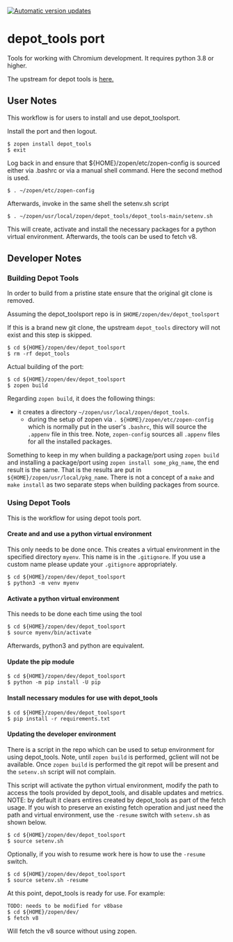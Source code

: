 [![Automatic version updates](https://github.com/ZOSOpenTools/depot_toolsport/actions/workflows/bump.yml/badge.svg)](https://github.com/ZOSOpenTools/depot_toolsport/actions/workflows/bump.yml)

# depot_tools port

Tools for working with Chromium development. It requires python 3.8 or higher.

The upstream for depot tools is [here.](https://www.chromium.org/developers/how-tos/depottools/)

## User Notes

This workflow is for users to install and use depot_toolsport.

Install the port and then logout.

```
$ zopen install depot_tools
$ exit
```
Log back in and ensure that ${HOME}/zopen/etc/zopen-config is sourced
either via .bashrc or via a manual shell command.  Here the second method
is used.

```
$ . ~/zopen/etc/zopen-config
```

Afterwards, invoke in the same shell the setenv.sh script

```
$ . ~/zopen/usr/local/zopen/depot_tools/depot_tools-main/setenv.sh
```

This will create, activate and install the necessary packages for a python
virtual environment.   Afterwards, the tools can be used to fetch v8.

## Developer Notes

### Building Depot Tools

In order to build from a pristine state ensure that the original
git clone is removed.

Assuming the depot_toolsport repo is in `$HOME/zopen/dev/depot_toolsport`

If this is a brand new git clone, the upstream `depot_tools` directory
will not exist and this step is skipped.

```
$ cd ${HOME}/zopen/dev/depot_toolsport
$ rm -rf depot_tools
```

Actual building of the port:

```
$ cd ${HOME}/zopen/dev/depot_toolsport
$ zopen build
```

Regarding `zopen build`, it does the following things:

* it creates a directory `~/zopen/usr/local/zopen/depot_tools`.
    - during the setup of zopen via `. ${HOME}/zopen/etc/zopen-config` which is normally
      put in the user's `.bashrc`, this will source the `.appenv` file in this tree.
      Note, `zopen-config` sources all `.appenv` files for all the installed packages.


Something to keep in my when building a package/port using `zopen build` and installing
a package/port using `zopen install some_pkg_name`, the end result is the same.  That 
is the results are put in `${HOME}/zopen/usr/local/pkg_name`.  There is not a concept
of a `make` and `make install` as two separate steps when building packages from source.




### Using Depot Tools

This is the workflow for using depot tools port.

#### Create and and use a python virtual environment

This only needs to be done once.  This creates a virtual environment in 
the specified directory `myenv`.  This name is in the `.gitignore`.  If
you use a custom name please update your `.gitignore` appropriately.

```
$ cd ${HOME}/zopen/dev/depot_toolsport
$ python3 -m venv myenv
```

#### Activate a python virtual environment

This needs to be done each time using the tool

```
$ cd ${HOME}/zopen/dev/depot_toolsport
$ source myenv/bin/activate
```

Afterwards, python3 and python are equivalent.

#### Update the pip module

```
$ cd ${HOME}/zopen/dev/depot_toolsport
$ python -m pip install -U pip
```

#### Install necessary modules for use with depot_tools

```
$ cd ${HOME}/zopen/dev/depot_toolsport
$ pip install -r requirements.txt
```

#### Updating the developer environment

There is a script in the repo which can be used to setup environment for using depot_tools.
Note, until `zopen build` is performed, gclient will not be available.  Once `zopen build` is
performed the git repot will be present and the `setenv.sh` script will not complain.

This script will activate the python virtual environment, modify the path to access 
the tools provided by depot_tools, and disable updates and metrics.  NOTE: by default
it clears entires created by depot_tools as part of the fetch usage.  If you 
wish to preserve an existing fetch operation and just need the path and
virtual environment, use the `-resume` switch with `setenv.sh` as shown
below.

```
$ cd ${HOME}/zopen/dev/depot_toolsport
$ source setenv.sh
```

Optionally, if you wish to resume work here is how to use
the `-resume` switch.

```
$ cd ${HOME}/zopen/dev/depot_toolsport
$ source setenv.sh -resume
```

At this point, depot_tools is ready for use.  For example:

```
TODO: needs to be modified for v8base
$ cd ${HOME}/zopen/dev/
$ fetch v8
```

Will fetch the v8 source without using zopen.
